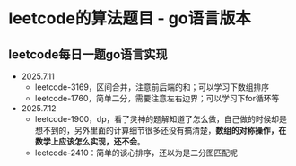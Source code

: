 # leetcode的算法题目 - go语言版本

## leetcode每日一题go语言实现
- 2025.7.11
    - leetcode-3169，区间合并，注意前后端的和；可以学习下数组排序
    - leetcode-1760，简单二分，需要注意左右边界；可以学习下for循环等
- 2025.7.12
  - leetcode-1900，dp，看了灵神的题解知道了怎么做，自己做的时候却是想不到的，另外里面的计算细节很多还没有搞清楚，**数组的对称操作，在数学上应该怎么实现，还不会**。
  - leetcode-2410：简单的谈心排序，还以为是二分图匹配呢
